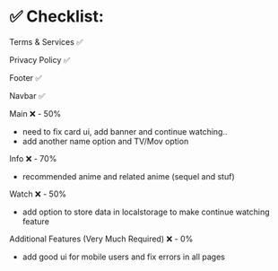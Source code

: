 # ✅ Checklist:

Terms & Services ✅

Privacy Policy ✅

Footer ✅ 

Navbar ✅ 

Main ❌ - 50% 
- need to fix card ui, add banner and continue watching..
- add another name option and TV/Mov option 

Info ❌ - 70% 
- recommended anime and related anime (sequel and stuf)

Watch ❌ - 50%
- add option to store data in localstorage to make continue watching feature

Additional Features (Very Much Required) ❌ - 0%
- add good ui for mobile users and fix errors in all pages